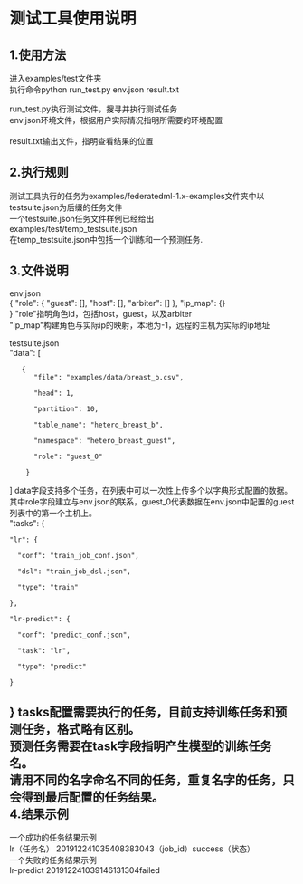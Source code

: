 
测试工具使用说明
================
1.使用方法
------
进入examples/test文件夹<br>
执行命令python run_test.py env.json result.txt<br>

run_test.py执行测试文件，搜寻并执行测试任务<br>
env.json环境文件，根据用户实际情况指明所需要的环境配置<br>  
result.txt输出文件，指明查看结果的位置<br>

2.执行规则
---------
测试工具执行的任务为examples/federatedml-1.x-examples文件夹中以testsuite.json为后缀的任务文件<br>
一个testsuite.json任务文件样例已经给出<br>
examples/test/temp_testsuite.json<br>
在temp_testsuite.json中包括一个训练和一个预测任务.<br>

3.文件说明
-----------
env.json<br>
{
    "role": {
      "guest": [],
      "host": [],
      "arbiter": []
    },
    "ip_map": {}  
}
"role"指明角色id，包括host，guest，以及arbiter<br>
"ip_map"构建角色与实际ip的映射，本地为-1，远程的主机为实际的ip地址<br>

testsuite.json<br>
  "data": [

       {
          "file": "examples/data/breast_b.csv",

          "head": 1,

          "partition": 10,

          "table_name": "hetero_breast_b",

          "namespace": "hetero_breast_guest",

          "role": "guest_0"

        }
 ]
data字段支持多个任务，在列表中可以一次性上传多个以字典形式配置的数据。<br>
其中role字段建立与env.json的联系，guest_0代表数据在env.json中配置的guest列表中的第一个主机上。<br>
  "tasks": {

    "lr": {

      "conf": "train_job_conf.json",

      "dsl": "train_job_dsl.json",

      "type": "train"

    },

    "lr-predict": {

      "conf": "predict_conf.json",

      "task": "lr",

      "type": "predict"

    }

  }
  tasks配置需要执行的任务，目前支持训练任务和预测任务，格式略有区别。<br>
  预测任务需要在task字段指明产生模型的训练任务名。<br>
  请用不同的名字命名不同的任务，重复名字的任务，只会得到最后配置的任务结果。<br>
 4.结果示例
 -----------
  一个成功的任务结果示例<br>
  lr（任务名）              201912241035408383043（job_id）success（状态）<br>
  一个失败的任务结果示例<br>
  lr-predict      201912241039146131304failed
